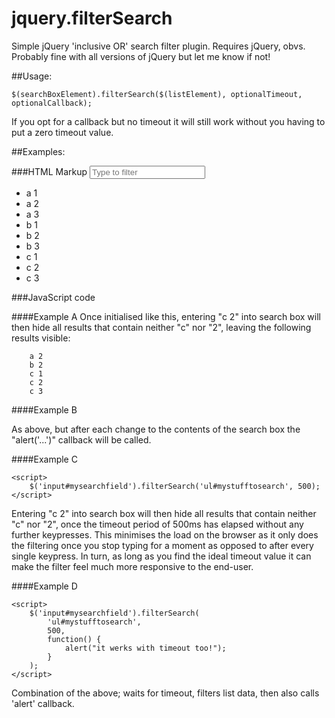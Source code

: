 # jquery.filterSearch

Simple jQuery 'inclusive OR' search filter plugin. Requires jQuery, obvs. Probably fine with all versions of jQuery but let me know if not!

##Usage:

    $(searchBoxElement).filterSearch($(listElement), optionalTimeout, optionalCallback);
    
If you opt for a callback but no timeout it will still work without you having to put a zero timeout value.

##Examples:

###HTML Markup
    <input id="mysearchfield" placeholder="Type to filter">
    <ul id="mystufftosearch">
        <li>a 1</li>
        <li>a 2</li>
        <li>a 3</li>
        <li>b 1</li>
        <li>b 2</li>
        <li>b 3</li>
        <li>c 1</li>
        <li>c 2</li>
        <li>c 3</li>
    </ul>
    <script src="path/to/jquery.filterSearch.js" type="text/javascript"></script>
    
###JavaScript code

####Example A
    <script>
        $('input#mysearchfield').filterSearch('ul#mystufftosearch');
    </script>
Once initialised like this, entering "c 2" into search box will then hide all results that contain neither "c" nor "2", leaving the following results visible:

        a 2
        b 2
        c 1
        c 2
        c 3
    
####Example B
    <script>
        $('input#mysearchfield').filterSearch(
            'ul#mystufftosearch',
            function() { 
                alert("it werks!");
            }
        );
    </script>
    
As above, but after each change to the contents of the search box the "alert('...')" callback will be called.

####Example C

    <script>
        $('input#mysearchfield').filterSearch('ul#mystufftosearch', 500);
    </script>
    
Entering "c 2" into search box will then hide all results that contain neither "c" nor "2", once the timeout period of 500ms has elapsed without any further keypresses. This minimises the load on the browser as it only does the filtering once you stop typing for a moment as opposed to after every single keypress. In turn, as long as you find the ideal timeout value it can make the filter feel much more responsive to the end-user.

####Example D

    <script>
        $('input#mysearchfield').filterSearch(
            'ul#mystufftosearch',
            500,
            function() {
                alert("it werks with timeout too!");
            }
        );
    </script>
    
Combination of the above; waits for timeout, filters list data, then also calls 'alert' callback.
